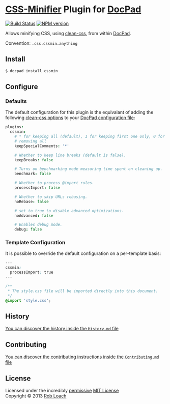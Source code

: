 # [CSS-Minifier](http://github.com/GoalSmashers/clean-css) Plugin for [DocPad](http://docpad.org)

[![Build Status](https://secure.travis-ci.org/RobLoach/docpad-plugin-cssmin.png?branch=master)](http://travis-ci.org/RobLoach/docpad-plugin-cssmin "Check this project's build status on TravisCI")
[![NPM version](https://badge.fury.io/js/docpad-plugin-cssmin.png)](http://badge.fury.io/js/docpad-plugin-cssmin "View this project on NPM")

Allows minifying CSS, using [clean-css](http://github.com/GoalSmashers/clean-css),
from within [DocPad](https://docpad.org).

Convention:  `.css.cssmin.anything`


## Install

```bash
$ docpad install cssmin
```


## Configure

### Defaults

The default configuration for this plugin is the equivalant of adding the
following [clean-css options](https://github.com/GoalSmashers/clean-css#how-to-use-clean-css-programmatically)
to your [DocPad configuration file](http://docpad.org/docs/config):

``` coffee
plugins:
  cssmin:
    # * for keeping all (default), 1 for keeping first one only, 0 for
    # removing all
    keepSpecialComments: '*'

    # Whether to keep line breaks (default is false).
    keepBreaks: false

    # Turns on benchmarking mode measuring time spent on cleaning up.
    benchmark: false

    # Whether to process @import rules.
    processImport: false

    # Whether to skip URLs rebasing.
    noRebase: false

    # set to true to disable advanced optimizations.
    noAdvanced: false

    # Enables debug mode.
    debug: false
```


### Template Configuration

It is possible to override the default configuration on a per-template basis:

``` css
---
cssmin:
  processImport: true
---

/**
 * The style.css file will be imported directly into this document.
 */
@import 'style.css';
```


## History
[You can discover the history inside the `History.md` file](https://github.com/robloach/docpad-plugin-htmlmin/blob/master/History.md#files)


## Contributing
[You can discover the contributing instructions inside the `Contributing.md` file](https://github.com/robloach/docpad-plugin-htmlmin/blob/master/Contributing.md#files)


## License
Licensed under the incredibly [permissive](http://en.wikipedia.org/wiki/Permissive_free_software_licence) [MIT License](http://creativecommons.org/licenses/MIT/)
<br/>Copyright &copy; 2013 [Rob Loach](http://robloach.net)

